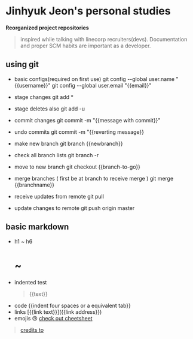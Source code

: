 # Jinhyuk Jeon's personal studies

**Reorganized project repositories**

> inspired while talking with linecorp recruiters(devs). Documentation and proper SCM habits are important as a developer.

## using git

* basic configs(required on first use)
    git config --global user.name "{{username}}"
    git config --global user.email "{{email}}"

* stage changes
    git add *

* stage deletes also
    git add -u

* commit changes
    git commit -m "{{message with commit}}"

* undo commits
    git commit -m "{{reverting message}}

* make new branch
    git branch {{newbranch}}

* check all branch lists
    git branch -r

* move to new branch
    git checkout {{branch-to-go}}

* merge branches ( first be at branch to receive merge )
    git merge {{branchname}}

* receive updates from remote
    git pull

* update changes to remote
   git push origin master

## basic markdown

* h1 ~ h6
    # ~ ######
* indented test
    > {{text}}
* code
    {{indent four spaces or a equivalent tab}}
* links
    [{{link text}}]({{link address}})
* emojis
    :cry:
[check out cheetsheet](https://gist.github.com/roachhd/1f029bd4b50b8a524f3c)

> [credits to](https://gist.github.com/ihoneymon/652be052a0727ad59601)